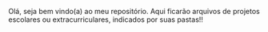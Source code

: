 Olá, seja bem vindo(a) ao meu repositório.
Aqui ficarão arquivos de projetos escolares ou extracurriculares, indicados por suas pastas!!
